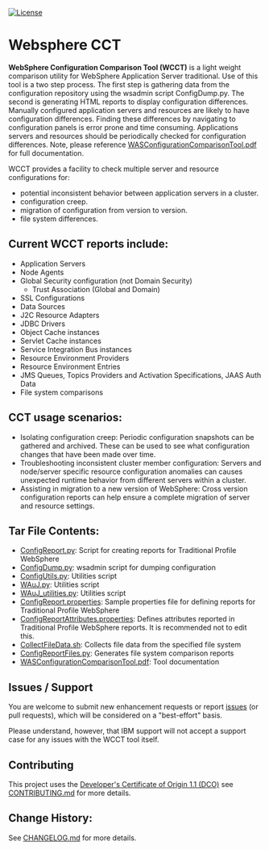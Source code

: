 [![License](https://img.shields.io/badge/License-ASL%202.0-green.svg)](https://opensource.org/licenses/Apache-2.0)

# Websphere CCT 

**WebSphere Configuration Comparison Tool (WCCT)** is a light weight comparison utility for WebSphere Application Server traditional.  Use of this tool is a two step process.  The first step is gathering data from the configuration repository using the wsadmin script ConfigDump.py.  The second is generating HTML reports to display configuration differences.  Manually configured application servers and resources are likely to have configuration differences. Finding these differences by navigating to configuration panels is error prone and time consuming. Applications servers and resources should be periodically checked for configuration differences.  Note, please reference [WASConfigurationComparisonTool.pdf](WASConfigurationComparisonTool.pdf) for full documentation.  

WCCT provides a facility to check multiple server and resource configurations for:
- potential inconsistent behavior between application servers in a cluster.
- configuration creep.
- migration of configuration from version to version.
- file system differences.

## Current WCCT reports include:
- Application Servers
- Node Agents
- Global Security configuration (not Domain Security)
  - Trust Association (Global and Domain)
- SSL Configurations
- Data Sources
- J2C Resource Adapters
- JDBC Drivers
- Object Cache instances
- Servlet Cache instances
- Service Integration Bus instances
- Resource Environment Providers
- Resource Environment Entries
- JMS Queues, Topics Providers and Activation Specifications, JAAS Auth Data
- File system comparisons

## CCT usage scenarios:
- Isolating configuration creep: Periodic configuration snapshots can be gathered and archived. These can be used to see what configuration changes that have been made over time.
- Troubleshooting inconsistent cluster member configuration: Servers and node/server specific resource configuration anomalies can causes unexpected runtime behavior from different servers within a cluster.
- Assisting in migration to a new version of WebSphere: Cross version configuration reports can help ensure a complete migration of server and resource settings.

## Tar File Contents:
- [ConfigReport.py](ConfigReport.py): Script for creating reports for Traditional Profile WebSphere
- [ConfigDump.py](ConfigDump.py): wsadmin script for dumping configuration
- [ConfigUtils.py](ConfigUtils.py): Utilities script
- [WAuJ.py](WAuJ.py): Utilities script
- [WAuJ_utilities.py](WAuJ_utilities.py): Utilities script
- [ConfigReport.properties](ConfigReport.properties): Sample properties file for defining reports for Traditional Profile WebSphere
- [ConfigReportAttributes.properties](ConfigReportAttributes.properties): Defines attributes reported in Traditional Profile WebSphere reports.  It is recommended not to edit this.
- [CollectFileData.sh](CollectFileData.sh): Collects file data from the specified file system
- [ConfigReportFiles.py](ConfigReportFiles.py): Generates file system comparison reports
- [WASConfigurationComparisonTool.pdf](WASConfigurationComparisonTool.pdf): Tool documentation

## Issues / Support

You are welcome to submit new enhancement requests or report [issues](https://github.com/IBM/websphere-cct/issues/new) (or pull requests), which will be considered on a "best-effort" basis.

Please understand, however, that IBM support will not accept a support case for any issues with the WCCT tool itself.

## Contributing

This project uses the [Developer's Certificate of Origin 1.1 (DCO)](https://github.com/hyperledger/fabric/blob/master/docs/source/DCO1.1.txt) see [CONTRIBUTING.md](CONTRIBUTING.md) for more details.

## Change History:

See [CHANGELOG.md](CHANGELOG.md) for more details.
